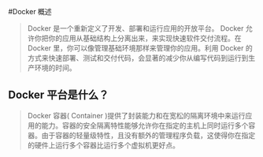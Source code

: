#Docker 概述

>Docker 是一个重新定义了开发、部署和运行应用的开放平台。 Docker 允许你把你的应用从基础结构上分离出来，来实现快速软件交付流程。在 Docker 里，你可以像管理基础环境那样来管理你的应用。利用 Docker 的方式来快速部署、测试和交付代码，会显著的减少你从编写代码到运行到生产环境的时间。

## Docker 平台是什么？

> Docker 容器( Container )提供了封装能力和在宽松的隔离环境中来运行应用的能力。容器的安全隔离特性能够允许你在指定的主机上同时运行多个容器。由于容器的轻量级特性，且没有额外的管理程序负载，这使得你在指定的硬件上运行多个容器比运行多个虚拟机更好点。